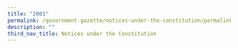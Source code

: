 ```yaml
---
title: "2001"
permalink: /government-gazette/notices-under-the-constitution/permalink/
description: ""
third_nav_title: Notices under the Constitution
---
```

